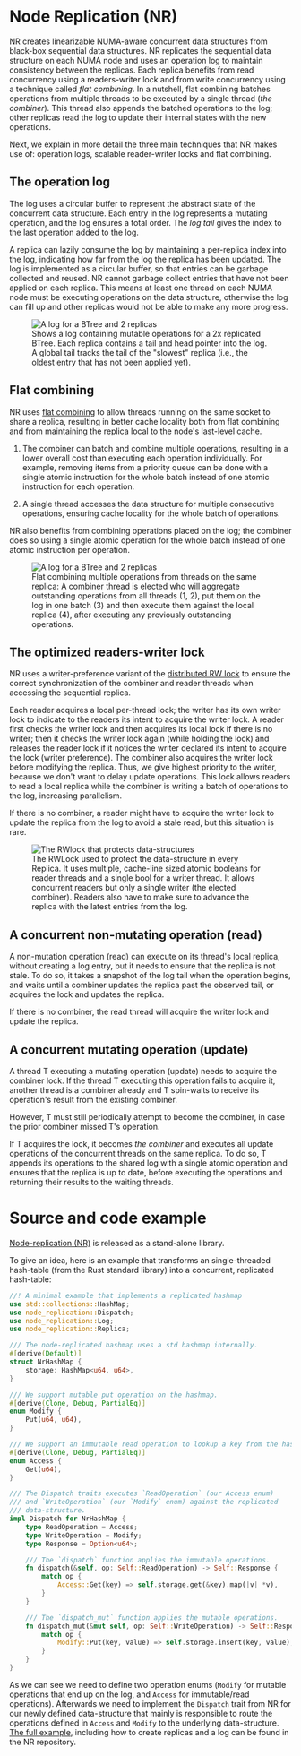# Node Replication (NR)

NR creates linearizable NUMA-aware concurrent data structures from black-box
sequential data structures. NR replicates the sequential data structure on each
NUMA node and uses an operation log to maintain consistency between the
replicas. Each replica benefits from read concurrency using a readers-writer
lock and from write concurrency using a technique called *flat combining*. In a
nutshell, flat combining batches operations from multiple threads to be executed
by a single thread (*the combiner*). This thread also appends the batched
operations to the log; other replicas read the log to update their internal
states with the new operations.

Next, we explain in more detail the three main techniques that NR makes use of:
operation logs, scalable reader-writer locks and flat combining.


## The operation log

The log uses a circular buffer to represent the abstract state of the concurrent
data structure. Each entry in the log represents a mutating operation, and the
log ensures a total order. The *log tail* gives the index to the last
operation added to the log.

A replica can lazily consume the log by maintaining a per-replica index into the
log, indicating how far from the log the replica has been updated. The log is
implemented as a circular buffer, so that entries can be garbage collected and
reused. NR cannot garbage collect entries that have not been applied on each
replica. This means at least one thread on each NUMA node must be executing
operations on the data structure, otherwise the log can fill up and other
replicas would not be able to make any more progress.

<figure>
  <img src="../diagrams/NrLog.png" alt="A log for a BTree and 2 replicas"/>
  <figcaption>
  Shows a log containing mutable operations for a 2x replicated BTree. Each
  replica contains a tail and head pointer into the log. A global tail tracks
  the tail of the "slowest" replica (i.e., the oldest entry that has not been
  applied yet).
  </figcaption>
</figure>


## Flat combining

NR uses [flat combining](https://dl.acm.org/doi/10.1145/1810479.1810540) to
allow threads running on the same socket to share a replica, resulting in better
cache locality both from flat combining and from maintaining the replica local
to the node's last-level cache.

1) The combiner can batch and combine multiple operations, resulting in a lower
   overall cost than executing each operation individually. For example,
   removing items from a priority queue can be done with a single atomic
   instruction for the whole batch instead of one atomic instruction for each
   operation.

2) A single thread accesses the data structure for multiple consecutive
   operations, ensuring cache locality for the whole batch of operations.

NR also benefits from combining operations placed on the log; the combiner does
so using a single atomic operation for the whole batch instead of one atomic
instruction per operation.

<figure>
  <img src="../diagrams/NrFlatCombiner.png" alt="A log for a BTree and 2 replicas"/>
  <figcaption>
  Flat combining multiple operations from threads on the same replica: A
  combiner thread is elected who will aggregate outstanding operations from all
  threads (1, 2), put them on the log in one batch (3) and then execute them
  against the local replica (4), after executing any previously outstanding
  operations.
  </figcaption>
</figure>

## The optimized readers-writer lock

NR uses a writer-preference variant of the [distributed RW
lock](http://www.1024cores.net/home/lock-free-algorithms/reader-writer-problem/distributed-reader-writer-mutex)
to ensure the correct synchronization of the combiner and reader threads when
accessing the sequential replica.

Each reader acquires a local per-thread lock; the writer has its own writer lock
to indicate to the readers its intent to acquire the writer lock. A reader first
checks the writer lock and then acquires its local lock if there is no writer;
then it checks the writer lock again (while holding the lock) and releases the
reader lock if it notices the writer declared its intent to acquire the lock
(writer preference). The combiner also acquires the writer lock before modifying
the replica. Thus, we give highest priority to the writer, because we don't want
to delay update operations. This lock allows readers to read a local replica
while the combiner is writing a batch of operations to the log, increasing
parallelism.

If there is no combiner, a reader might have to acquire the writer lock to
update the replica from the log to avoid a stale read, but this situation is
rare.

<figure>
  <img src="../diagrams/NrRWLock.png" alt="The RWlock that protects data-structures"/>
  <figcaption>
   The RWLock used to protect the data-structure in every Replica. It uses
   multiple, cache-line sized atomic booleans for reader threads and a single
   bool for a writer thread. It allows concurrent readers but only a single
   writer (the elected combiner). Readers also have to make sure to advance the
   replica with the latest entries from the log.
  </figcaption>
</figure>


## A concurrent non-mutating operation (read)

A non-mutation operation (read) can execute on its thread's local replica,
without creating a log entry, but it needs to ensure that the replica is not
stale. To do so, it takes a snapshot of the log tail when the operation begins,
and waits until a combiner updates the replica past the observed tail, or
acquires the lock and updates the replica.

If there is no combiner, the read thread will acquire the writer lock and update
the replica.

## A concurrent mutating operation (update)

A thread T executing a mutating operation (update) needs to acquire the combiner
lock. If the thread T executing this operation fails to acquire it, another
thread is a combiner already and T spin-waits to receive its operation's result
from the existing combiner.

However, T must still periodically attempt to become the combiner, in case the
prior combiner missed T's operation.

If T acquires the lock, it becomes *the combiner* and executes all update
operations of the concurrent threads on the same replica. To do so, T appends
its operations to the shared log with a single atomic operation and ensures that
the replica is up to date, before executing the operations and returning their
results to the waiting threads.

# Source and code example

[Node-replication
(NR)](https://github.com/vmware/node-replication/tree/master/nr) is released as
a stand-alone library.

To give an idea, here is an example that transforms an single-threaded
hash-table (from the Rust standard library) into a concurrent, replicated
hash-table:

```rust
//! A minimal example that implements a replicated hashmap
use std::collections::HashMap;
use node_replication::Dispatch;
use node_replication::Log;
use node_replication::Replica;

/// The node-replicated hashmap uses a std hashmap internally.
#[derive(Default)]
struct NrHashMap {
    storage: HashMap<u64, u64>,
}

/// We support mutable put operation on the hashmap.
#[derive(Clone, Debug, PartialEq)]
enum Modify {
    Put(u64, u64),
}

/// We support an immutable read operation to lookup a key from the hashmap.
#[derive(Clone, Debug, PartialEq)]
enum Access {
    Get(u64),
}

/// The Dispatch traits executes `ReadOperation` (our Access enum)
/// and `WriteOperation` (our `Modify` enum) against the replicated
/// data-structure.
impl Dispatch for NrHashMap {
    type ReadOperation = Access;
    type WriteOperation = Modify;
    type Response = Option<u64>;

    /// The `dispatch` function applies the immutable operations.
    fn dispatch(&self, op: Self::ReadOperation) -> Self::Response {
        match op {
            Access::Get(key) => self.storage.get(&key).map(|v| *v),
        }
    }

    /// The `dispatch_mut` function applies the mutable operations.
    fn dispatch_mut(&mut self, op: Self::WriteOperation) -> Self::Response {
        match op {
            Modify::Put(key, value) => self.storage.insert(key, value),
        }
    }
}
```

As we can see we need to define two operation enums (`Modify` for mutable
operations that end up on the log, and `Access` for immutable/read operations).
Afterwards we need to implement the `Dispatch` trait from NR for our newly
defined data-structure that mainly is responsible to route the operations
defined in `Access` and `Modify` to the underlying data-structure. [The full
example](https://github.com/vmware/node-replication/blob/master/nr/examples/hashmap.rs),
including how to create replicas and a log can be found in the NR repository.